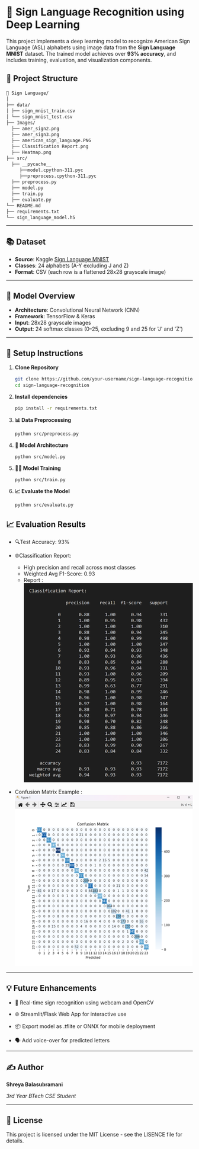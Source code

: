 # 🧠 Sign Language Recognition using Deep Learning

This project implements a deep learning model to recognize American Sign Language (ASL) alphabets using image data from the **Sign Language MNIST** dataset. The trained model achieves over **93% accuracy**, and includes training, evaluation, and visualization components.

## 📌 Project Structure

```
📁 Sign Language/
│
├── data/
│ ├── sign_mnist_train.csv
│ └── sign_mnist_test.csv
├── Images/
  ├── amer_sign2.png
  ├── amer_sign3.png
  ├── american_sign_language.PNG
  ├── Classification Report.png
  ├── Heatmap.png
├── src/
  ├── __pycache__
     ├──model.cpython-311.pyc
     ├──preprocess.cpython-311.pyc
  ├── preprocess.py
  ├── model.py
  ├── train.py
  ├── evaluate.py
└── README.md 
├── requirements.txt         
└── sign_language_model.h5          
```

---



## 📚 Dataset

- **Source**: Kaggle [Sign Language MNIST](https://www.kaggle.com/datamunge/sign-language-mnist)
- **Classes**: 24 alphabets (A-Y excluding J and Z)
- **Format**: CSV (each row is a flattened 28x28 grayscale image)

---

## 🚀 Model Overview

- **Architecture**: Convolutional Neural Network (CNN)
- **Framework**: TensorFlow & Keras
- **Input**: 28x28 grayscale images
- **Output**: 24 softmax classes (0–25, excluding 9 and 25 for 'J' and 'Z')

---

## 🔧 Setup Instructions

1. **Clone Repository**
   ```bash
   git clone https://github.com/your-username/sign-language-recognition.git
   cd sign-language-recognition

2. **Install dependencies**
   ```bash
   pip install -r requirements.txt

   ```
3. **📊 Data Preprocessing**
   ```bash
   python src/preprocess.py
   ```
4. **🧠 Model Architecture**
   ```bash
   python src/model.py
   ```
5. **🏋️‍♂️ Model Training**
   ```bash
   python src/train.py
   ```
6. **📈 Evaluate the Model**
   ```bash
   python src/evaluate.py
   ```
## 📈 Evaluation Results


- 🔍Test Accuracy: 93%

- 🌐Classification Report:
    - High precision and recall across most classes
    - Weighted Avg F1-Score: 0.93
    - Report : ![alt text](<Images/Classification Report.png>)

- Confusion Matrix Example : ![alt text](Images/Heatmap.png)

---
## 💡 Future Enhancements

 - 📸 Real-time sign recognition using webcam and OpenCV

 - 🌐 Streamlit/Flask Web App for interactive use

 - 📦 Export model as .tflite or ONNX for mobile deployment

 - 🗣️ Add voice-over for predicted letters

---

## ✍️ Author

**Shreya Balasubramani**

*3rd Year BTech CSE Student*

---

## 📄 License


This project is licensed under the MIT License - see the LISENCE file for details.
